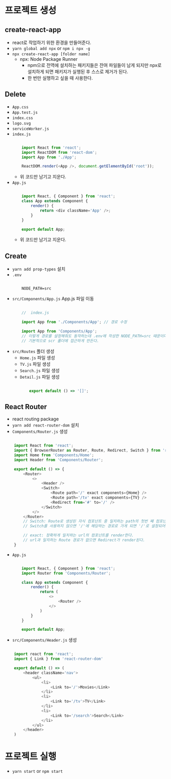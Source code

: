 # 프로젝트 생성
## create-react-app
- react로 작업하기 위한 환경을 만들어준다.
- `yarn global add npx`  or `npm i npx -g`
- `npx create-react-app [folder name]`
  - npx: Node Package Runner
    - npm으로 전역에 설치하는 패키지들은 잔여 파일들이 남게 되지만 npx로 설치하게 되면 패키지가 실행된 후 스스로 제거가 된다.
    - 한 번만 실행하고 싶을 때 사용한다.

## Delete
- `App.css`
- `App.test.js`
- `index.css`
- `logo.svg`
- `serviceWorker.js`
- `index.js`
    ```js

        import React from 'react';
        import ReactDOM from 'react-dom';
        import App from './App';

        ReactDOM.render(<App />, document.getElementById('root'));

    ```
    - 위 코드만 남기고 지운다.
- `App.js`
    ```js

        import React, { Component } from 'react';
        class App extends Component {
            render() {
                return <div className='App' />;
            }
        }

        export default App;

    ```
    - 위 코드만 남기고 지운다.

## Create
- `yarn add prop-types` 설치
- `.env`
    ```.env

        NODE_PATH=src

    ```
- `src/Components/App.js` App.js 파일 이동
    ```js

        //  index.js

        import App from './Components/App'; // 경로 수정

        import App from 'Components/App'; 
        // 이렇게 경로를 설정해줘도 동작하는데 .env에 작성한 NODE_PATH=src 때문이다.
        // 기본적으로 scr 폴더에 접근하게 만든다.

    ```
- `src/Routes` 폴더 생성
  - `Home.js` 파일 생성
  - `TV.js` 파일 생성
  - `Search.js` 파일 생성
  - `Detail.js` 파일 생성
    ```js

        export default () => '[]';

    ```

## React Router
- react routing package
- `yarn add react-router-dom` 설치
- `Components/Router.js` 생성
```js

    import React from 'react';
    import { BrowserRouter as Router, Route, Redirect, Switch } from 'react-router-dom';
    import Home from 'Components/Home';
    import Header from 'Components/Router';

    export default () => {
        <Router>
            <>
                <Header />
                <Switch>
                    <Route path='/' exact components={Home} />
                    <Route path='/tv' exact components={TV} />
                    <Redirect from='#' to='/' />
                </Switch>
            </>
        </Router>
        // Switch: Route로 생성된 자식 컴포넌트 중 일치하는 path의 첫번 째 컴포넌트를 render한다.
        // Switch를 사용하지 않으면 '/'에 해당하는 경로로 가게 되면 '/'로 설정되어있는 첫 Route와 Redirect를 동시에 render 해버리기 때문에 에러가 발생한다.

        // exact: 정확하게 일치하는 url의 컴포넌트를 render한다.
        // url과 일치하는 Route 경로가 없으면 Redirect가 render된다.
    }

```
- `App.js`
    ```js

        import React, { Component } from 'react';
        import Router from 'Components/Router';

        class App extends Component {
            render() {
                return (
                    <>
                        <Router />
                    </>
                )
            }
        }

        export default App;

    ```

- `src/Components/Header.js` 생성
```js

    import react from 'react';
    import { Link } from 'react-router-dom'

    export default () => (
        <header className='nav'>
            <ul>
                <li>
                    <Link to='/'>Movies</Link>
                </li>
                <li>
                    <Link to='/tv'>TV</Link>
                </li>
                <li>
                    <Link to='/search'>Search</Link>
                </li>
            </ul>
        </header>
    )

```
# 프로젝트 실행
- `yarn start` or `npm start`

